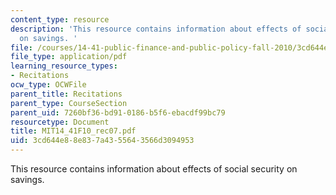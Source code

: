 ```yaml
---
content_type: resource
description: 'This resource contains information about effects of social security
  on savings. '
file: /courses/14-41-public-finance-and-public-policy-fall-2010/3cd644e88e837a4355643566d3094953_MIT14_41F10_rec07.pdf
file_type: application/pdf
learning_resource_types:
- Recitations
ocw_type: OCWFile
parent_title: Recitations
parent_type: CourseSection
parent_uid: 7260bf36-bd91-0186-b5f6-ebacdf99bc79
resourcetype: Document
title: MIT14_41F10_rec07.pdf
uid: 3cd644e8-8e83-7a43-5564-3566d3094953
---
```

This resource contains information about effects of social security on savings. 

